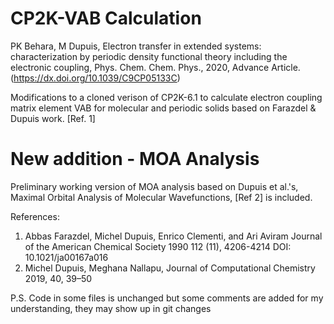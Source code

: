 # CP2K-VAB Calculation
PK Behara, M Dupuis, Electron transfer in extended systems: characterization by periodic density functional theory including the electronic coupling, Phys. Chem. Chem. Phys., 2020, Advance Article.(https://dx.doi.org/10.1039/C9CP05133C)

Modifications to a cloned verison of CP2K-6.1 to calculate electron coupling matrix element VAB for molecular and periodic solids based on Farazdel & Dupuis work. [Ref. 1]

# New addition - MOA Analysis
Preliminary working version of MOA analysis based on Dupuis et al.'s, Maximal Orbital Analysis of Molecular Wavefunctions, [Ref 2] is included.

References:
1. Abbas Farazdel, Michel Dupuis, Enrico Clementi, and Ari Aviram
Journal of the American Chemical Society 1990 112 (11), 4206-4214
DOI: 10.1021/ja00167a016
2. Michel Dupuis, Meghana Nallapu, Journal of Computational Chemistry 2019, 40, 39–50

P.S. Code in some files is unchanged but some comments are added for my understanding, they may show up in git changes
